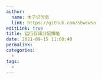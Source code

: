 ```yaml
---
author: 
  name: 木子识时务
  link: https://github.com/sbwcwso
editLink: true
title: 运行存储分配策略
date: 2021-09-15 11:08:40
permalink: 
categories: 
  - 
tags: 
  - 
---
```

